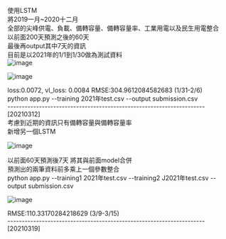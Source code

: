 使用LSTM  
將2019一月~2020十二月   
全部的尖峰供電、負載、備轉容量、備轉容量率、工業用電以及民生用電整合  
以前面200天預測之後的60天  
最後再output其中7天的資訊  
目前是以2021年的1/1到1/30做為測試資料   
![image](https://user-images.githubusercontent.com/66662065/111767372-9abc8f80-88e1-11eb-91c3-f194ed59b4d3.png)

![image](https://user-images.githubusercontent.com/66662065/111776415-f2142d00-88ec-11eb-9bf6-b3a756f9d422.png)


loss:0.0072, vl_loss: 0.0084  RMSE:304.9612084582683 (1/31-2/6)   
python app.py --training 2021年test.csv --output submission.csv      
---------------------------------------------------------------------[20210312]   
考慮到近期的資訊只有備轉容量與備轉容量率      
新增另一個LSTM

![image](https://user-images.githubusercontent.com/66662065/111767403-a445f780-88e1-11eb-8250-6a31577684c0.png)

以前面60天預測後7天
將其與前面model合併      
預測出的兩筆資料前多乘上一個參數整合   
python app.py --training1 2021年test.csv --training2 J2021年test.csv --output submission.csv  

![image](https://user-images.githubusercontent.com/66662065/111773972-cd6a8600-88e9-11eb-8f0e-607580b06d17.png)

RMSE:110.33170284218629 (3/9-3/15)      
---------------------------------------------------------------------[20210319] 
